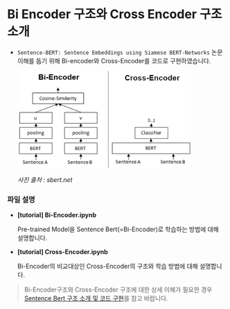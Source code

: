 # Bi Encoder 구조와 Cross Encoder 구조 소개

- `Sentence-BERT: Sentence Embeddings using Siamese BERT-Networks` 논문 이해를 돕기 위해 Bi-encoder와 Cross-Encoder를 코드로 구현하였습니다.

  <img src='../images/Bi_vs_Cross-Encoder.png' alt='Bi_vs_Cross-Encoder' width='400px'>

  <em>사진 출처 : sbert.net</em>

### 파일 설명

- **[tutorial] Bi-Encoder.ipynb**

  Pre-trained Model을 Sentence Bert(=Bi-Encoder)로 학습하는 방법에 대해 설명합니다.

- **[tutorial] Cross-Encoder.ipynb**

  Bi-Encoder의 비교대상인 Cross-Encoder의 구조와 학습 방법에 대해 설명합니다.

> Bi-Encoder구조와 Cross-Encoder 구조에 대한 상세 이해가 필요한 경우 [Sentence Bert 구조 소개 및 코드 구현](https://yangoos57.github.io/blog/DeepLearning/paper/Sbert/Sbert/)를 참고 바랍니다.
